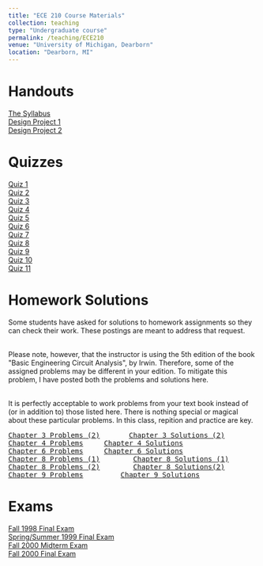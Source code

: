 ```yaml
---
title: "ECE 210 Course Materials"
collection: teaching
type: "Undergraduate course"
permalink: /teaching/ECE210
venue: "University of Michigan, Dearborn"
location: "Dearborn, MI"
---
```



Handouts
======
<a href = "ece210.pdf"> The Syllabus </a> <br>
<a href = "DesignProject1.pdf"> Design Project 1 </a><br>
<a href = "DesignProject2.pdf"> Design Project 2 </a>


Quizzes
======
<a href = "F00_q1.pdf">Quiz 1</a> <br>
<a href = "F00_q2.pdf">Quiz 2</a> <br>
<a href = "F00_q3.pdf">Quiz 3</a> <br>
<a href = "F00_q4.pdf">Quiz 4</a> <br>
<a href = "F00_q5.pdf">Quiz 5</a> <br>
<a href = "F00_q6.pdf">Quiz 6</a> <br>
<a href = "F00_q7.pdf">Quiz 7</a> <br>
<a href = "F00_q8.pdf">Quiz 8</a> <br>
<a href = "F00_q9.pdf">Quiz 9</a> <br>
<a href = "F00_q10.pdf">Quiz 10</a> <br>
<a href = "F00_q11.pdf">Quiz 11</a> <br>


Homework Solutions
======
Some students have asked for solutions to homework assignments so they
can check their work. These postings are meant to address that
request.<br><br>

Please note, however, that the instructor is using the 5th edition of
the book "Basic Engineering Circuit Analysis", by Irwin. Therefore,
some of the assigned problems may be different in your edition. To
mitigate this problem, I have posted both the problems and solutions
here.<br><br>

It is perfectly acceptable to work problems from your text book
instead of (or in addition to) those listed here. There is nothing
special or magical about these particular problems. In this class,
repition and practice are key.

<pre>
<a href = "Chapter3Problems_2.pdf">Chapter 3 Problems (2)</a>		<a href = "Chapter3Solutions_2.pdf">Chapter 3 Solutions (2)</a>
<a href = "Chapter4Problems.pdf">Chapter 4 Problems</a>		<a href ="Chapter4Solutions.pdf">Chapter 4 Solutions</a>
<a href = "Chapter6Problems.pdf">Chapter 6 Problems</a>		<a href = "Chapter6Solutions.pdf">Chapter 6 Solutions</a>
<a href = "Chapter8Problems1.pdf">Chapter 8 Problems (1)</a>		<a href = "Chapter8Solutions1.pdf">Chapter 8 Solutions (1)</a>
<a href = "Chapter8Problems2.pdf">Chapter 8 Problems (2)</a>		<a href ="Chapter8Solutions2.pdf">Chapter 8 Solutions(2)</a>
<a href = "Chapter9Problems.pdf">Chapter 9 Problems</a>       	<a href = "Chapter9Solutions.pdf">Chapter 9 Solutions</a>
</pre>


Exams
======
<a href="FinalF98.pdf">Fall 1998 Final Exam</a><br>
<a href="FinalSS99.pdf">Spring/Summer 1999 Final Exam</a><br>
<a href="MidtermF00.pdf">Fall 2000 Midterm Exam</a><br>
<a href="FinalF00.pdf">Fall 2000 Final Exam</a><br>
